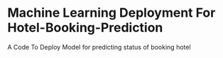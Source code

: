 # Machine Learning Deployment For Hotel-Booking-Prediction
A Code To Deploy Model for predicting status of booking hotel
